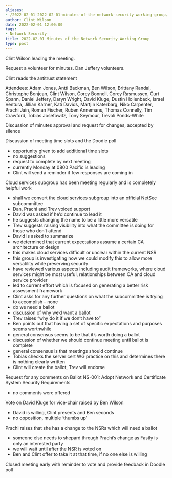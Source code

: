 ```yaml
---
aliases:
- /2022-02-01-2022-02-01-minutes-of-the-network-security-working-group/
author: Clint Wilson
date: 2022-02-01 12:00:00
tags:
- Network Security
title: 2022-02-01 Minutes of the Network Security Working Group
type: post
---
```


Clint Wilson leading the meeting.

Request a volunteer for minutes. Dan Jeffery volunteers.

Clint reads the antitrust statement

Attendees: Adam Jones, Antti Backman, Ben Wilson, Brittany Randal, Christophe Bonjean, Clint Wilson, Corey Bonnell, Corey Rasmussen, Curt Spann, Daniel Jeffery, Daryn Wright, David Kluge, Dustin Hollenback, Israel Ventura, Jillian Karner, Kati Davids, Martjin Katerbarg, Niko Carpenter, Prachi Jain, Roman Fischer, Ruben Annemans, Thomas Connelly, Tim Crawford, Tobias Josefowitz, Tony Seymour, Trevoli Ponds-White

Discussion of minutes approval and request for changes, accepted by silence

Discussion of meeting time slots and the Doodle poll

- opportunity given to add additional time slots
- no suggestions
- request to complete by next meeting
- currently Monday at 0800 Pacific is leading
- Clint will send a reminder if few responses are coming in

Cloud services subgroup has been meeting regularly and is completely helpful work

- shall we convert the cloud services subgroup into an official NetSec subcommittee
- Dan, Prachi and Trev voiced support
- David was asked if he’d continue to lead it
- he suggests changing the name to be a little more versatile
- Trev suggests raising visibility into what the committee is doing for those who don’t attend
- David is asked to summarize
- we determined that current expectations assume a certain CA architecture or design
- this makes cloud services difficult or unclear within the current NSR
- this group is investigating how we could modify this to allow more versatility while preserving security
- have reviewed various aspects including audit frameworks, where cloud services might be most useful, relationships between CA and cloud service provider
- led to current effort which is focused on generating a better risk assessment framework
- Clint asks for any further questions on what the subcommittee is trying to accomplish – none
- do we need a ballot
- discussion of why we’d want a ballot
- Trev raises “why do it if we don’t have to”
- Ben points out that having a set of specific expectations and purposes seems worthwhile
- general consensus seems to be that it’s worth doing a ballot
- discussion of whether we should continue meeting until ballot is complete
- general consensus is that meetings should continue
- Tobias checks the server cert WG practice on this and determines there is nothing clearly written
- Clint will create the ballot, Trev will endorse

Request for any comments on Ballot NS-001: Adopt Network and Certificate System Security Requirements

- no comments were offered

Vote on David Kluge for vice-chair raised by Ben Wilson

- David is willing, Clint presents and Ben seconds
- no opposition, multiple ‘thumbs up’

Prachi raises that she has a change to the NSRs which will need a ballot

- someone else needs to shepard through Prachi’s change as Fastly is only an interested party
- we will wait until after the NSR is voted on
- Ben and Clint offer to take it at that time, if no one else is willing

Closed meeting early with reminder to vote and provide feedback in Doodle poll
